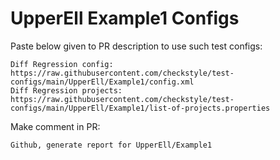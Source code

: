 # UpperEll Example1 Configs
Paste below given to PR description to use such test configs:
```
Diff Regression config: https://raw.githubusercontent.com/checkstyle/test-configs/main/UpperEll/Example1/config.xml
Diff Regression projects: https://raw.githubusercontent.com/checkstyle/test-configs/main/UpperEll/Example1/list-of-projects.properties
```
Make comment in PR:
```
Github, generate report for UpperEll/Example1
```
